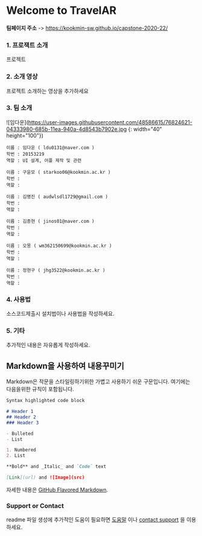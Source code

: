 # Welcome to TravelAR

**팀페이지 주소** -> https://kookmin-sw.github.io/capstone-2020-22/


### 1. 프로잭트 소개

프로젝트

### 2. 소개 영상

프로젝트 소개하는 영상을 추가하세요

### 3. 팀 소개
![임다운](https://user-images.githubusercontent.com/48586615/76824621-04333980-685b-11ea-940a-4d8543b7902e.jpg {: width="40" height="100"})
```
이름 : 임다운 ( ldu0131@naver.com )
학번 : 20153219
역할 : UI 설계, 어플 제작 및 관련  
```

```
이름 : 구윤모 ( starkoo06@kookmin.ac.kr )
학번 :
역할 :
```

```
이름 : 김명진 ( audwlsdl1729@gmail.com )
학번 :
역할 :
```

```
이름 : 김종현 ( jinos01@naver.com )
학번 :
역할 :
```

```
이름 : 오몽 ( wm362150699@kookmin.ac.kr )
학번 :
역할 :
```

```
이름 : 정현구 ( jhg3522@kookmin.ac.kr )
학번 :
역할 :
```

### 4. 사용법

소스코드제출시 설치법이나 사용법을 작성하세요.

### 5. 기타

추가적인 내용은 자유롭게 작성하세요.


## Markdown을 사용하여 내용꾸미기

Markdown은 작문을 스타일링하기위한 가볍고 사용하기 쉬운 구문입니다. 여기에는 다음을위한 규칙이 포함됩니다.

```markdown
Syntax highlighted code block

# Header 1
## Header 2
### Header 3

- Bulleted
- List

1. Numbered
2. List

**Bold** and _Italic_ and `Code` text

[Link](url) and ![Image](src)
```

자세한 내용은 [GitHub Flavored Markdown](https://guides.github.com/features/mastering-markdown/).

### Support or Contact

readme 파일 생성에 추가적인 도움이 필요하면 [도움말](https://help.github.com/articles/about-readmes/) 이나 [contact support](https://github.com/contact) 을 이용하세요.
